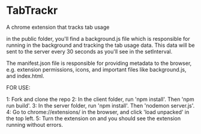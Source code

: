 # TabTrackr
A chrome extension that tracks tab usage

in the public folder, you'll find a background.js file which is responsible for running in the background and tracking the tab usage data. This data will be sent to the server every 30 seconds as you'll see in the setInterval.

The manifest.json file is responsible for providing metadata to the browser, e.g. extension permissions, icons, and important files like background.js, and index.html.


FOR USE:

1: Fork and clone the repo
2: In the client folder, run 'npm install'. Then 'npm run build'.
3: In the server folder, run 'npm install'. Then 'nodemon server.js'.
4: Go to chrome://extensions/ in the browser, and click 'load unpacked' in the top left.
5: Turn the extension on and you should see the extension running without errors.